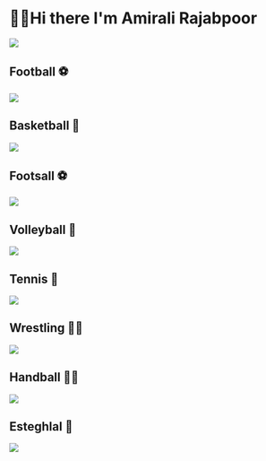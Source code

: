 # 👋🏻Hi there I'm Amirali Rajabpoor

<img
src="https://raw.githubusercontent.com/iampavangandhi/iampavangandhi/master/gifs/hello.gif"> 

## Football ⚽

<img src = "https://cdn.britannica.com/51/190751-050-147B93F7/soccer-ball-goal.jpg"> 

## Basketball 🏀

<img src = "https://static01.nyt.com/images/2022/09/02/sports/02nba-lebron-1/merlin_203874528_da0d084d-e216-41b4-b8e5-d1f681a8f2e2-mobileMasterAt3x.jpg?quality=75&auto=webp&disable=upscale&width=1200">

## Footsall ⚽

<img src="https://jamejamonline.ir/Media/Image/1395/04/26/636042793586991440.jpg"> 

## Volleyball 🏐

<img src=
"https://static.promediateknologi.id/crop/0x0:0x0/750x500/webp/photo/2022/12/16/763187469.jpg"> 

## Tennis 🥎

<img src=
"https://cdn.britannica.com/57/183257-050-0BA11B4B/Roger-Federer-2012.jpg"> 

## Wrestling 🤼‍♂️

<img src="https://media.tehrantimes.com/d/t/2021/10/04/4/3911659.jpg"> 

## Handball 🤾‍♂️

<img src="https://images.sportsbrief.com/images/720/aaf1d2d1c308c7c3.webp?v=1"> 

## Esteghlal 🦁

<img
src="https://media.githubusercontent.com/avatars/32527276?orig=1&token=BCEU2BNQTTVS7CF6PERVHILE5SP3I"> 


